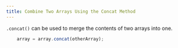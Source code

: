 ```yaml
---
title: Combine Two Arrays Using the Concat Method
---
```

`.concat()` can be used to merge the contents of two arrays into one.
```javascript
    array = array.concat(otherArray);
```